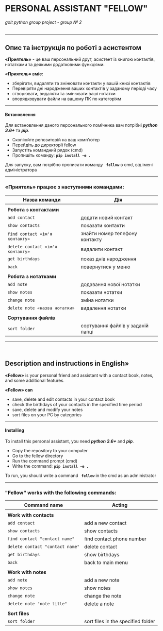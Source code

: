 # **PERSONAL ASSISTANT "FELLOW"**
###### goit python group project - group № 2

------------
##  Опис та інструкція по роботі з асистентом

**«Приятель»** - це ваш персональний друг, асистент із книгою контактів, нотатками та деякими додатковими функціями.

**«Приятель» вміє:**
- зберігати, видаляти та змінювати контакти у вашій книзі контактів
- Перевіряти дні народження ваших контактів у заданому періоді часу
- створювати, видаляти та змінювати ваші нотатки
- впорядковувати файли на вашому ПК по категоріям
------------

#### Встановлення

Для встановлення даного персонального помічника вам потрібні ***python 3.6+*** та ***pip***.

- Скопіюйте репозиторій на ваш комп'ютер
- Перейдіть до директорії fellow
- Запустіть командний рядок (cmd)
- Пропишіть команду: **`pip install -e .`**

Для запуску, вам потрібно прописати команду **` fellow`** в cmd, від імені адміністратора 

------------

###  «Приятель» працює з наступними командами:

| Назва команди |  Дія |
| ------------ | ------------ |
|||
|**Робота з контактами**||
| `add contact` | додати новий контакт |
| `show contacts`  | показати контакти |
| `find contact «ім'я контакту»`  | знайти номер телефону контакту |
| `delete contact «ім'я контакту»` | видалити контакт |
| `get birthdays` | показ днів народження  |
| `back` | повернутися у меню|
|||
|**Робота з нотатками**||
| `add note` | додавання нової нотатки |
| `show notes` | показати нотатки |
| `change note` | зміна нотатки |
| `delete note «назва нотатки»` | видалення нотатки |
|||
|**Сортування файлів**||
| `sort folder` | сортування файлів у заданій папці |
------------
‎
## Description and instructions in English»

**«Fellow»** is your personal friend and assistant with a contact book, notes, and some additional features.

**«Fellow» can**
- save, delete and edit contacts in your contact book
- сheck the birthdays of your contacts in the specified time period
- save, delete and modify your notes
- sort files on your PC by categories
------------

#### Installing

To install this personal assistant, you need ***python 3.6+*** and ***pip***.

- Copy the repository to your computer
- Go to the fellow directory
- Run the command prompt (cmd)
- Write the command: **`pip install -e .`**

To run, you should write a command **` fellow`** in the cmd as an administrator

------------

###  "Fellow" works with the following commands:

| Command name |  Acting |
| ------------ | ------------ |
|||
|**Work with contacts**||
| `add contact` | add a new contact |
| `show contacts`  | show contacts |
| `find contact "сontact name"`  | find contact phone number |
| `delete contact "сontact name"` | delete contact |
| `get birthdays` | show birthdays |
| `back` | back to main menu|
|||
|**Work with notes**||
| `add note` | add a new note |
| `show notes` | show notes |
| `change note` | change the note |
| `delete note "note title"` | delete a note |
|||
|**Sort files**||
| `sort folder` | sort files in the specified folder |
